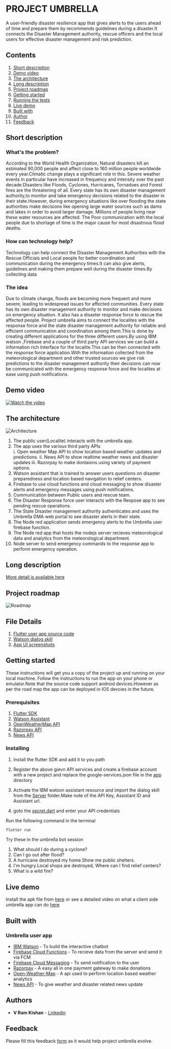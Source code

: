 # PROJECT UMBRELLA
A user-friendly disaster resilience app that gives alerts to the users ahead of time and prepare them by recommends guidelines during a disaster.It connects the Disaster Management authority, rescue officers and the local users  for effective disaster management and risk prediction. 
## Contents

1. [Short description](#short-description)
1. [Demo video](#demo-video)
1. [The architecture](#the-architecture)
1. [Long description](#long-description)
1. [Project roadmap](#project-roadmap)
1. [Getting started](#getting-started)
1. [Running the tests](#running-the-tests)
1. [Live demo](#live-demo)
1. [Built with](#built-with)
1. [Author](#author)
1. [Feedback](#feedback)

## Short description

### What's the problem?

According to the World Health Organization, Natural disasters kill an estimated 90,000 people and affect close to 160 million people worldwide every year.Climatic change plays a significant role in this. Severe weather events in particular have increased in frequency and intensity over the past decade.Disasters like Floods, Cyclones, Hurricanes, Tornadoes and Forest fires are the threatening of all.
Every state has its own disaster management authority,to monitor and take emergency decisions related to the disaster in their state.However, during emergency situations like over flooding the state authorities make decisions like opening large water sources such as dams and lakes in order to avoid larger damage. Millions of people living near these water resources are affected.  The Poor communication with the local people due to shortage of time  is the major cause for most disastrous flood deaths.

### How can technology help?

Technology can help connect the Disaster Management Authorities with the Rescue Officials and Local people for better coordination and communication during the emergency times.It can also give alerts, guidelines and making them prepare well during the disaster times.By collecting data  

### The idea

Due to climate change, floods are becoming more frequent and more severe, leading to widespread issues for affected communities. Every state has its own disaster management authority to monitor and make decisions on emergency situation. It also has a disaster response force to rescue the affected people. Project umbrella aims to connect the localites with the response force and the state disaster management authority for reliable and efficient communication and coordination among them.This is done by creating different applications for the three different users.By using IBM watson ,Firebase and a couple of third party API services we can build a information rich Interface for the localite.This can be then connected with the response force application.With the information collected from the meteorological  department and other trusted sources we give risk predictions to the disaster management authority their decisions can now be communicated with the emergency response force and the localites at ease using push notifications.   


## Demo video

[![Watch the video](https://github.com/Code-and-Response/Liquid-Prep/blob/master/images/IBM-interview-video-image.png)](https://youtu.be/vOgCOoy_Bx0)

## The architecture

![Architecture](architecture.PNG)

1. The public user(Localite) interacts with the umbrella app.
2. The app uses the various third party APIs   
	i.   Open weather Map API to show location based  weather updates and predictions.
	ii.  News API to show realtime weather news and disaster updates
	iii. Razorpay to make dontaions using variety of payment options.  
3. Watson assistant that is trained to answer users questions on disaster preparedness and location based navigation to relief centers.
4. Firebase to use cloud functions and cloud messaging to show disaster alerts and emergency messages using push notifications.
5. Communication between Public users and rescue team.
6. The Disaster Response force user interacts with the Respose app to see pending rescue operations.
7. The State Disaster management authority authenticates and uses the Umbrella DMA web portal to see disaster alerts in their state.
8. The Node red application sends emergency alerts to the Umbrella user firebase function.
9. The Node red app that hosts the nodejs server recieves meteorological data and analytics from the meteorological department.
10. Node server to send emergency commands to the response app to perform emergency operation.
	
## Long description

[More detail is available here](DESCRIPTION.md)

## Project roadmap

![Roadmap](roadmap.png)

## File Details

1. [Flutter user app source code](Umbrella-Apps/User_app/umbrella)
1. [Watson dialog skill](Server/skill-umbrella-bot-dialog-skill.json)
1. [App UI screenshots](screen-shots)

## Getting started

These instructions will get you a copy of the project up and running on your local machine. Follow the instructions to run the app on your phone or emulator.Note that the source code support android devices.However as per the road map the app can be deployed in IOS devcies in the future.

### Prerequisites

1. [Flutter SDK](https://flutter.dev/docs/get-started/install)
1. [Watson Assistant](https://www.ibm.com/in-en/cloud/watson-assistant)
1. [OpenWeatherMap API](https://openweathermap.org/api)
1. [Razorpay API](https://dashboard.razorpay.com/app/dashboard)
1. [News API](https://newsapi.org/)

### Installing

1. Install the flutter SDK and add it to you path

2. Register the above gievn API services and create a firebase account with a new project and replace the google-services.json file in the [app]() directory

3. Activate the IBM watson assistant resource and import the dialog skill from the [Server](Server/skill-umbrella-bot-dialog-skill.json) folder.Make note of the API Key, Assistant ID and Assistant url.

4. goto the [secret.dart](umbrella/lib/secret.dart) and enter your API credentials

Run the following command in the terminal

```bash
flutter run
```
Try these in the umbrella bot session

1. What should I do during a cyclone?
2. Can I go out after flood?
3. A hurricane destroyed my home.Show me public shelters.
4. I'm hungry.Local shops are destroyed, Where can I find relief centers?
5. What is a wild fire?

## Live demo

Install the apk file from [here](https://drive.google.com/file/d/1twJmd0w-1ixiijQK6gILVTG_VNoOBJPi/view?usp=sharing) or see a detailed video on what a client side umbrella app can do [here]()

## Built with

### Umbrella user app
* [IBM Watson](https://www.ibm.com/in-en/cloud/watson-assistant) - To build the interactive chatbot
* [Firebase Cloud Functions](https://cloud.ibm.com/catalog?search=cloud%20functions#search_results) - To recieve data from the server and send it via FCM
* [Firebase Cloud Messaging](https://firebase.google.com/products/cloud-messaging?gclid=Cj0KCQjwgo_5BRDuARIsADDEntT36LgedgHS2eDUuQ_RI52la_ePy6SttLnhqPJ9E76jhw7aligHqrMaAitwEALw_wcB) - To send notification to the user
* [Razorpay](http://www.dropwizard.io/1.0.2/docs/) - A easy all in one payment gateway to make donations
* [Open-Weather-Map](https://maven.apache.org/) - A api used to perform location based weather analytics
* [News API](https://rometools.github.io/rome/) - To give weather and disaster related news update

## Authors

* **V Ram Kishan** - [Linkedin](https://www.linkedin.com/in/v-ram-kishan/)

## Feedback

Please fill this feedback [form](https://forms.gle/Zd9Z6KM2GQ84Bpp39) as it would help project umbrella evolve.

